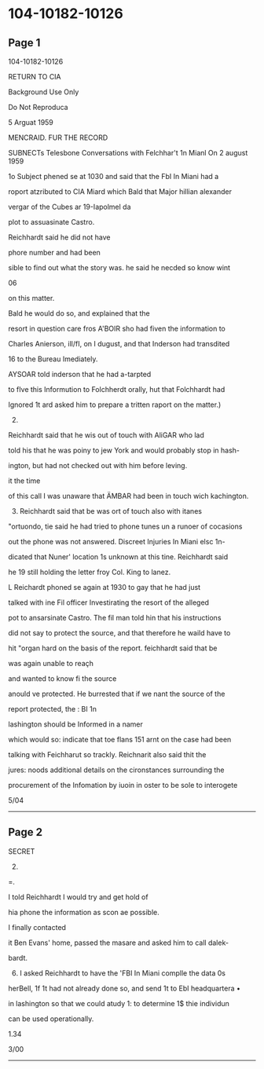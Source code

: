 # 104-10182-10126

## Page 1

104-10182-10126

RETURN TO CIA

Background Use Only

Do Not Reproduca

5 Arguat 1959

MENCRAID. FUR THE RECORD

SUBNECTs Telesbone Conversations with Felchhar't 1n Mianl On 2 august 1959

1o Subject phened se at 1030 and said that the FbI In Miani had a

roport atzributed to CIA Miard which Bald that Major hillian alexander

vergar of the Cubes ar 19-Iapolmel da

plot to assuasinate Castro.

Reichhardt said he did not have

phore number and had been

sible to find out what the story was. he said he necded so know wint

06

on this matter.

Bald he would do so, and explained that the

resort in question care fros A'BOIR sho had fiven the information to

Charles Anierson, ill/fI, on I dugust, and that Inderson had transdited

16 to the Bureau Imediately.

AYSOAR told inderson that he had a-tarpted

to fIve this Informution to Folchherdt orally, hut that Folchhardt had

Ignored 1t ard asked him to prepare a tritten raport on the matter.)

2.

Reichhardt said that he wis out of touch with AliGAR who lad

told his that he was poiny to jew York and would probably stop in hash-

ington, but had not checked out with him before leving.

it the time

of this call I was unaware that ÄMBAR had been in touch wich kachington.

3. Reichhardt said that be was ort of touch also with itanes

"ortuondo, tie said he had tried to phone tunes un a runoer of cocasions

out the phone was not answered. Discreet Injuries In Miani elsc 1n-

dicated that Nuner' location 1s unknown at this tine. Reichhardt said

he 19 still holding the letter froy Col. King to lanez.

L Reichardt phoned se again at 1930 to gay that he had just

talked with ine Fil officer Investirating the resort of the alleged

pot to ansarsinate Castro. The fil man told hin that his instructions

did not say to protect the source, and that therefore he waild have to

hit "organ hard on the basis of the report. feichhardt said that be

was again unable to reaçh

and wanted to know fi the source

anould ve protected. He burrested that if we nant the source of the

report protected, the : BI 1n

lashington should be Informed in a namer

which would so: indicate that toe flans 151 arnt on the case had been

talking with Feichharut so trackly. Reichnarit also said thit the

jures: noods additional details on the cironstances surrounding the

procurement of the Infomation by iuoin in oster to be sole to interogete

5/04

---

## Page 2

SECRET

2.

=.

I told Reichhardt I would try and get hold of

hia phone the information as scon ae possible.

I finally contacted

it Ben Evans' home, passed the masare and asked him to call dalek-

bardt.

6. I asked Reichhardt to have the 'FBI In Miani complle the data 0s

herBell, 1f 1t had not already done so, and send 1t to EbI headquartera •

in lashington so that we could atudy 1: to determine 1$ thie individun

can be used operationally.

1.34

3/00

---

